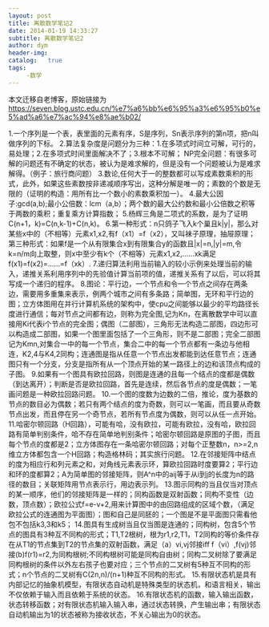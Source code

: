 ```yaml
---
layout: post
title: 离散数学笔记2
date: 2014-01-19 14:33:27
subtitle: 离散数学笔记2
author: dym
header-img:
catalog:   true
tags:
     -数学
---
```


本文迁移自老博客，原始链接为 <https://seven.blog.ustc.edu.cn/%e7%a6%bb%e6%95%a3%e6%95%b0%e5%ad%a6%e7%ac%94%e8%ae%b02/>

1.一个序列是一个表，表里面的元素有序，S是序列，Sn表示序列的第n项，把n叫做序列的下标。
2.算法复杂度是问题分为三种：1.在多项式时间立可解，可行的，易处理；2.在多项式时间里面解决不了；3.根本不可解；
NP完全问题：有很多可解的问题还有不确定的状态，被认为是难求解的，但是没有一个问题被认为是难求解得。（例子：旅行商问题）
3.数论,任何大于一的整数都可以写成素数乘积的形式，此外，如果这些素数按非递减顺序写出，这种分解是唯一的；素数的个数是无限的（证明的构造：用所有比一个数小的素数乘积加一）。
4.最大公因子:gcd(a,b);最小公倍数：lcm（a,b）；两个数的最大公约数和最小公倍数之积等于两数的乘积；重复乘方计算指数；
5.杨辉三角是二项式的系数，是为了证明C(n+1，k)=C(n,k-1)+C(n,k)。
6.第一种形式：n只鸽子飞入k个巢且k|y|，那么对某些x中的（不相等）元素x1,x2,有f（x1）=f（x2），又叫袜子原理，抽屉原理；第三种形式：如果f是一个从有限集合x到有限集合y的函数且|x|=n,|y|=m,令k=n/m向上取整，则x中至少有k个（不相等）元素x1,x2,……xk满足f(x1)=f(x2)=……=f（xk）.
7.递归算法利用当前输入的较小示例来处理当前的输入，递推关系利用序列中的先验值计算当前项的值，递推关系有了以后，可以将其写成一个递归的程序。
8.图论：平行边，一个节点和令一个节点之间存在两条边，需要用多重集来表示，例两个城市之间有多条路；简单图，无环和平行边的图；立方体图用在并行计算机系统的架构中，使cpu之间能够以最少的平均路径长度进行通信；每对节点之间都有边，则称为完全图,记为Kn，在离散数学中可以直接用Ki代表i个节点的完全图；偶图（二部图），三角形无法构造二部图，四边形可以构造成二部图，如果一个图里面包括了一个三角形，则不是二部图；完全二部图记为Kmn,对集合一中的每一个节点，集合二中的每一个节点都有一条边与他相连，K2,4与K4,2同构；连通图是指从任意一个节点出发都能到达任意节点；连通图只有一个分支，分支是指所有从一个顶点开始的某一路径上的边和该顶点构成的子图。
9.如果有一个图具有欧拉回路，则图是连通的且每一个结点的度都是偶数（到达离开）；判断是否是欧拉回路，首先是连续，然后各节点的度是偶数；一笔画问题是一种欧拉回路问题。
10.一个图的度数为边数的二倍，推论，度为基数的节点的数目必为偶数；若只有两个结点的度为奇数，则可以一笔画，而且要从奇数节点出发，而且停在另一个奇节点，若所有节点度为偶数，则可以从任一点开始。
11.哈密尔顿回路（H回路），可能有哈，没有欧拉，可能有欧拉，没有哈，欧拉回路有简单判别条件，哈不存在简单地判别条件；哈密尔顿回路是原图的子图，而且每个节点的度都是2；立方体图存在一条哈密尔顿回路；对每个正整数n，n&gt;=2,n维立方体都包含一个H回路；构造格林码；其实旅行问题。
12.在邻接矩阵中结点的度为相应行和列元素之和，对角线元素表示环，算欧拉回路时度要算2；平行边和环的度都算2；A为简单图的邻接矩阵，则A^n中的aij等于从i到j的长度为n的路径的数目；关联矩阵用节点表示行，用边表示列。
13.图示同构的当且仅当对顶点的某一顺序，他们的邻接矩阵是一样的；同构函数是双射函数；同构不变性（边数，顶点数）；欧拉公式f=e-v+2,用来计算图中的由回路组成的区域个数，（满足欧拉公式的连通图为平面图）；图和自己是同胚的；一个图是不是平面图只需看他包不包括k3,3和k5；
14.图具有生成树当且仅当图是连通的；同构树，包含5个节点的图具有3种互不同构的形式；T1,T2根树，根为r1,r2,T1，T2同构的等价条件存在从T1的节点集到T2的节点集的双射函数，满足（a）vi,vj邻接iff f（vi）,f(vj)邻接(b)f(r1)=r2,为同构根树;不同构根树可能是同构自由树；同构二叉树除了要满足同构根树的条件以外左右孩子也要对应；三个节点的二叉树有5种互不同构的形式；n个节点的二叉树有C(2n,n)/(n+1)种互不同构的形式。
15.有限状态机是具有内部记忆的抽象机模型，有限状态自动机是特殊类型的状态机，和语言相关，输出不仅依赖于输入而且依赖于系统的状态。
16.有限状态机的函数，输入输出函数，状态转移函数；对有限状态机输入输入串，通过状态转换，产生输出串；有限状态自动机输出为1的状态被称为接收状态，不关心输出为0的状态。
